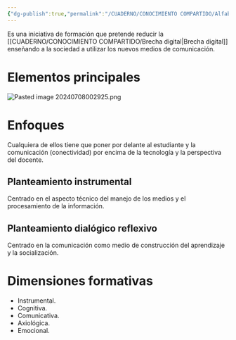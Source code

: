 ```yaml
---
{"dg-publish":true,"permalink":"/CUADERNO/CONOCIMIENTO COMPARTIDO/Alfabetización Mediática e Informacional (AMI)/"}
---
```


Es una iniciativa de formación que pretende reducir la [[CUADERNO/CONOCIMIENTO COMPARTIDO/Brecha digital\|Brecha digital]] enseñando a la sociedad a utilizar los nuevos medios de comunicación.

# Elementos principales

![Pasted image 20240708002925.png](/img/user/MEDIA/Pasted%20image%2020240708002925.png)

# Enfoques
Cualquiera de ellos tiene que poner por delante al estudiante y la comunicación (conectividad) por encima de la tecnología y la perspectiva del docente.
## Planteamiento instrumental
Centrado en el aspecto técnico del manejo de los medios y el procesamiento de la información.
## Planteamiento dialógico reflexivo
Centrado en la comunicación como medio de construcción del aprendizaje y la socialización.

# Dimensiones formativas
- Instrumental.
- Cognitiva.
- Comunicativa.
- Axiológica.
- Emocional.